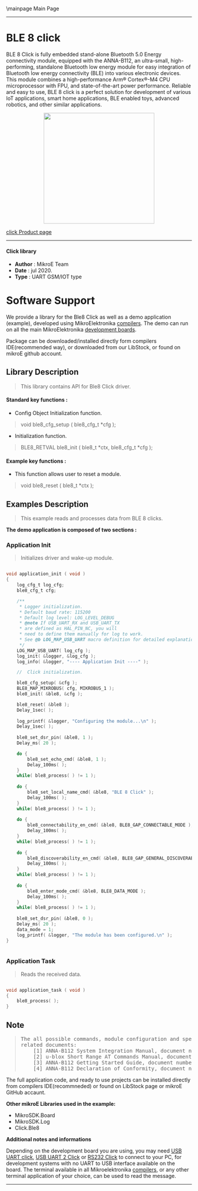 \mainpage Main Page
 
---
# BLE 8 click

BLE 8 Click is fully embedded stand-alone Bluetooth 5.0 Energy connectivity module, equipped with the ANNA-B112, an ultra-small, high-performing, standalone Bluetooth low energy module for easy integration of Bluetooth low energy connectivity (BLE) into various electronic devices. This module combines a high-performance Arm® Cortex®-M4 CPU microprocessor with FPU, and state-of-the-art power performance. Reliable and easy to use, BLE 8 click is a perfect solution for development of various IoT applications, smart home applications, BLE enabled toys, advanced robotics, and other similar applications.

<p align="center">
  <img src="https://download.mikroe.com/images/click_for_ide/ble8_click.png" height=300px>
</p>

[click Product page](https://www.mikroe.com/ble-8-click)

---


#### Click library 

- **Author**        : MikroE Team
- **Date**          : jul 2020.
- **Type**          : UART GSM/IOT type


# Software Support

We provide a library for the Ble8 Click 
as well as a demo application (example), developed using MikroElektronika 
[compilers](https://shop.mikroe.com/compilers). 
The demo can run on all the main MikroElektronika [development boards](https://shop.mikroe.com/development-boards).

Package can be downloaded/installed directly form compilers IDE(recommended way), or downloaded from our LibStock, or found on mikroE github account. 

## Library Description

> This library contains API for Ble8 Click driver.

#### Standard key functions :

- Config Object Initialization function.
> void ble8_cfg_setup ( ble8_cfg_t *cfg ); 
 
- Initialization function.
> BLE8_RETVAL ble8_init ( ble8_t *ctx, ble8_cfg_t *cfg );

#### Example key functions :
 
- This function allows user to reset a module.
> void ble8_reset ( ble8_t *ctx );

## Examples Description

> This example reads and processes data from BLE 8 clicks.

**The demo application is composed of two sections :**

### Application Init 

> Initializes driver and wake-up module.

```c

void application_init ( void )
{
    log_cfg_t log_cfg;
    ble8_cfg_t cfg;

    /** 
     * Logger initialization.
     * Default baud rate: 115200
     * Default log level: LOG_LEVEL_DEBUG
     * @note If USB_UART_RX and USB_UART_TX 
     * are defined as HAL_PIN_NC, you will 
     * need to define them manually for log to work. 
     * See @b LOG_MAP_USB_UART macro definition for detailed explanation.
     */
    LOG_MAP_USB_UART( log_cfg );
    log_init( &logger, &log_cfg );
    log_info( &logger, "---- Application Init ----" );

    //  Click initialization.

    ble8_cfg_setup( &cfg );
    BLE8_MAP_MIKROBUS( cfg, MIKROBUS_1 );
    ble8_init( &ble8, &cfg );

    ble8_reset( &ble8 );
    Delay_1sec( );
    
    log_printf( &logger, "Configuring the module...\n" );
    Delay_1sec( );
    
    ble8_set_dsr_pin( &ble8, 1 );
    Delay_ms( 20 );

    do {
        ble8_set_echo_cmd( &ble8, 1 );
        Delay_100ms( );
    }
    while( ble8_process( ) != 1 );
    
    do {
        ble8_set_local_name_cmd( &ble8, "BLE 8 Click" );
        Delay_100ms( );
    }
    while( ble8_process( ) != 1 );
    
    do {
        ble8_connectability_en_cmd( &ble8, BLE8_GAP_CONNECTABLE_MODE );
        Delay_100ms( );
    }
    while( ble8_process( ) != 1 );
    
    do {
        ble8_discoverability_en_cmd( &ble8, BLE8_GAP_GENERAL_DISCOVERABLE_MODE );
        Delay_100ms( );
    }
    while( ble8_process( ) != 1 );
    
    do {
        ble8_enter_mode_cmd( &ble8, BLE8_DATA_MODE );
        Delay_100ms( );
    }
    while( ble8_process( ) != 1 );
    
    ble8_set_dsr_pin( &ble8, 0 );
    Delay_ms( 20 );
    data_mode = 1;
    log_printf( &logger, "The module has been configured.\n" );
}
  
```

### Application Task

> Reads the received data.

```c

void application_task ( void )
{
    ble8_process( );
} 

```

## Note

> <pre>
> The all possible commands, module configuration and specification can be found in the 
> related documents:
>     [1] ANNA-B112 System Integration Manual, document number UBX-18009821 
>     [2] u-blox Short Range AT Commands Manual, document number UBX-14044127 
>     [3] ANNA-B112 Getting Started Guide, document number UBX-18020387 
>     [4] ANNA-B112 Declaration of Conformity, document number UBX-18058993
> </pre>

The full application code, and ready to use projects can be installed directly from compilers IDE(recommneded) or found on LibStock page or mikroE GitHub accaunt.

**Other mikroE Libraries used in the example:** 

- MikroSDK.Board
- MikroSDK.Log
- Click.Ble8

**Additional notes and informations**

Depending on the development board you are using, you may need 
[USB UART click](https://shop.mikroe.com/usb-uart-click), 
[USB UART 2 Click](https://shop.mikroe.com/usb-uart-2-click) or 
[RS232 Click](https://shop.mikroe.com/rs232-click) to connect to your PC, for 
development systems with no UART to USB interface available on the board. The 
terminal available in all Mikroelektronika 
[compilers](https://shop.mikroe.com/compilers), or any other terminal application 
of your choice, can be used to read the message.



---
